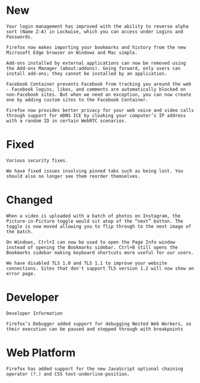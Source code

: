 
# New
    Your login management has improved with the ability to reverse alpha sort (Name Z-A) in Lockwise, which you can access under Logins and Passwords.

    Firefox now makes importing your bookmarks and history from the new Microsoft Edge browser on Windows and Mac simple.

    Add-ons installed by external applications can now be removed using the Add-ons Manager (about:addons). Going forward, only users can install add-ons; they cannot be installed by an application.

    Facebook Container prevents Facebook from tracking you around the web - Facebook logins, likes, and comments are automatically blocked on non-Facebook sites. But when we need an exception, you can now create one by adding custom sites to the Facebook Container.

    Firefox now provides better privacy for your web voice and video calls through support for mDNS ICE by cloaking your computer’s IP address with a random ID in certain WebRTC scenarios.

# Fixed

    Various security fixes.

    We have fixed issues involving pinned tabs such as being lost. You should also no longer see them reorder themselves.

# Changed

    When a video is uploaded with a batch of photos on Instagram, the Picture-in-Picture toggle would sit atop of the “next” button. The toggle is now moved allowing you to flip through to the next image of the batch.

    On Windows, Ctrl+I can now be used to open the Page Info window instead of opening the Bookmarks sidebar. Ctrl+B still opens the Bookmarks sidebar making keyboard shortcuts more useful for our users.

    We have disabled TLS 1.0 and TLS 1.1 to improve your website connections. Sites that don't support TLS version 1.2 will now show an error page.

# Developer

    Developer Information

    Firefox’s Debugger added support for debugging Nested Web Workers, so their execution can be paused and stepped through with breakpoints

# Web Platform

    Firefox has added support for the new JavaScript optional chaining operator (?.) and CSS text-underline-position.

